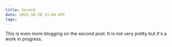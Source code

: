 ```yaml
---
title: Second
date: 2015-10-20 21:04 UTC
tags:
---
```


This is even more blogging on the second post. It is not very pretty but it's a work in progress. 